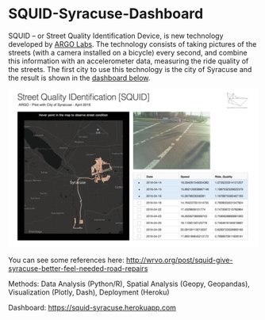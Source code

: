 # SQUID-Syracuse-Dashboard

SQUID – or Street Quality Identification Device, is new technology developed by [ARGO Labs](http://www.argolabs.org). The technology consists of taking pictures of the streets (with a camera installed on a bicycle) every second, and combine this information with an accelerometer data, measuring the ride quality of the streets. The first city to use this technology is the city of Syracuse and the result is shown in the [dashboard below](https://squid-syracuse.herokuapp.com).

![fig1](SQUID-1.png)

You can see some references here: http://wrvo.org/post/squid-give-syracuse-better-feel-needed-road-repairs
 
Methods: Data Analysis (Python/R), Spatial Analysis (Geopy, Geopandas), Visualization (Plotly, Dash), Deployment (Heroku)
 
Dashboard: https://squid-syracuse.herokuapp.com
